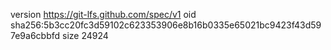 version https://git-lfs.github.com/spec/v1
oid sha256:5b3cc20fc3d59102c623353906e8b16b0335e65021bc9423f43d597e9a6cbbfd
size 24924
